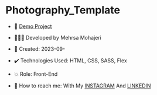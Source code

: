 # Photography_Template

- 🔗 [Demo Project]()

- 👩🏻‍💻 Developed by Mehrsa Mohajeri

- 📆 Created: 2023-09-

- ✔️ Technologies Used: HTML, CSS, SASS, Flex

- 💥 Role: Front-End

- 📲 How to reach me: With My [INSTAGRAM](https://www.instagram.com/mehrsa_mohajeri_developer) And [LINKEDIN](https://www.linkedin.com/in/mehrsa-mohajeri-developer)
